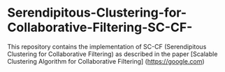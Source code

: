 # Serendipitous-Clustering-for-Collaborative-Filtering-SC-CF-

This repository contains the implementation of SC-CF (Serendipitous Clustering for Collaborative Filtering) as described in the paper [Scalable Clustering Algorithm for Collaborative Filtering] (https://google.com)

